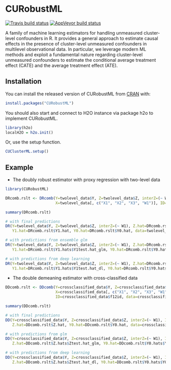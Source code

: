 
<!-- README.md is generated from README.Rmd. Please edit that file -->

# CURobustML

<!-- badges: start -->

[![Travis build
status](https://travis-ci.com/youmisuk/CURobustML.svg?branch=master)](https://travis-ci.com/youmisuk/CURobustML)
[![AppVeyor build
status](https://ci.appveyor.com/api/projects/status/github/youmisuk/CURobustML?branch=master&svg=true)](https://ci.appveyor.com/project/youmisuk/CURobustML)
<!-- badges: end -->

A family of machine learning estimators for handling unmeasured
cluster-level confounders in R. It provides a general approach to
estimate causal effects in the presence of cluster-level unmeasured
confounders in multilevel observational data. In particular, we leverage
modern ML methods and exploit a fundamental nature regarding
cluster-level unmeasured confounders to estimate the conditional average
treatment effect (CATE) and the average treatment effect (ATE).

## Installation

You can install the released version of CURobustML from
[CRAN](https://CRAN.R-project.org) with:

``` r
install.packages("CURobustML")
```

You should also start and connect to H2O instance via package h2o to
implement CURobustML.

``` r
library(h2o)
localH2O = h2o.init()
```

Or, use the setup function.

``` r
CUClusterML.setup()
```

## Example

  - The doubly robust estimator with proxy regression with two-level
    data

<!-- end list -->

``` r
library(CURobustML)

DRcomb.rslt <- DRcomb(Y=twolevel_data$Y, Z=twolevel_data$Z, interZ=(~ W1),
                      X=twolevel_data[, c("X1", "X2", "X3", "W1")], ID=twolevel_data$id, data=twolevel_data)

summary(DRcomb.rslt)

# with final predictions
DR(Y=twolevel_data$Y, Z=twolevel_data$Z, interZ=(~ W1), Z.hat=DRcomb.rslt$Z.hat,
   Y1.hat=DRcomb.rslt$Y1.hat, Y0.hat=DRcomb.rslt$Y0.hat, data=twolevel_data)

# with predictions from ensemble glm
DR(Y=twolevel_data$Y, Z=twolevel_data$Z, interZ=(~ W1), Z.hat=DRcomb.rslt$Z.hats$Ztest.hat_glm,
   Y1.hat=DRcomb.rslt$Y1.hats$Y1test.hat_glm, Y0.hat=DRcomb.rslt$Y0.hats$Y0test.hat_glm, data=twolevel_data)

# with predictions from deep learning
DR(Y=twolevel_data$Y, Z=twolevel_data$Z, interZ=(~ W1), Z.hat=DRcomb.rslt$Z.hats$Ztest.hat_dl,
   Y1.hat=DRcomb.rslt$Y1.hats$Y1test.hat_dl, Y0.hat=DRcomb.rslt$Y0.hats$Y0test.hat_dl, data=twolevel_data)
```

  - The double demeaning estimator with cross-classified data

<!-- end list -->

``` r
DDcomb.rslt <- DDcomb(Y=crossclassified_data$Y, Z=crossclassified_data$Z, interZ=(~ W1),
                      X=crossclassified_data[, c("X1", "X2", "X3", "W1", "Q1")],
                      ID=crossclassified_data$f12id, data=crossclassified_data)

summary(DDcomb.rslt)

# with final predictions
DD(Y=crossclassified_data$Y, Z=crossclassified_data$Z, interZ=(~ W1), ID=crossclassified_data$f12id,
   Z.hat=DDcomb.rslt$Z.hat, Y0.hat=DDcomb.rslt$Y0.hat, data=crossclassified_data)

# with predictions from glm
DD(Y=crossclassified_data$Y, Z=crossclassified_data$Z, interZ=(~ W1), ID=crossclassified_data$f12id,
   Z.hat=DDcomb.rslt$Z.hats$Ztest.hat_glm, Y0.hat=DDcomb.rslt$Y0.hats$Y0test.hat_glm, data=crossclassified_data)

# with predictions from deep learning
DD(Y=crossclassified_data$Y, Z=crossclassified_data$Z, interZ=(~ W1), ID=crossclassified_data$f12id,
   Z.hat=DDcomb.rslt$Z.hats$Ztest.hat_dl, Y0.hat=DDcomb.rslt$Y0.hats$Y0test.hat_dl, data=crossclassified_data)
```
